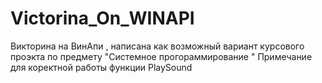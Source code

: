 # Victorina_On_WINAPI
Викторина на ВинАпи ,
написана как возможный вариант курсового проэкта по предмету "Системное прогораммирование "
Примечание  для  коректной  работы функции PlaySound 
